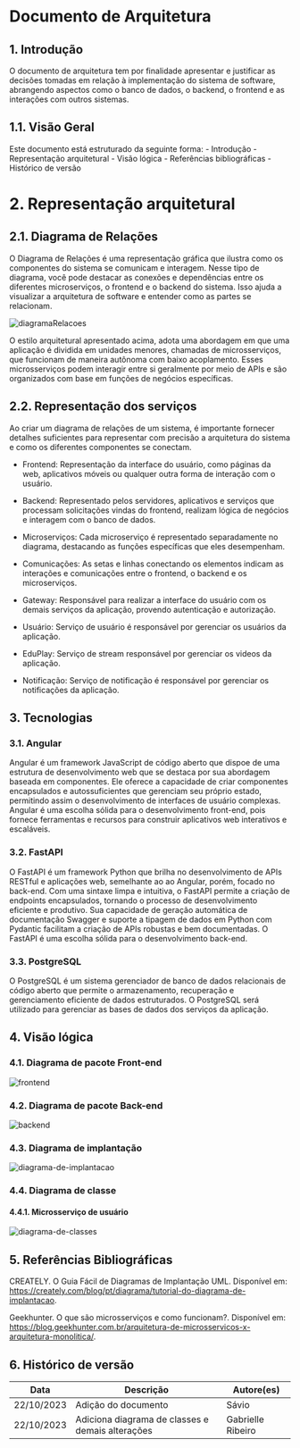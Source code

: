 # Documento de Arquitetura

## 1. Introdução

O documento de arquitetura tem por finalidade apresentar e justificar as decisões tomadas em relação à implementação do sistema de software, abrangendo aspectos como o banco de dados, o backend, o frontend e as interações com outros sistemas.

## 1.1. Visão Geral

Este documento está estruturado da seguinte forma: - Introdução - Representação arquitetural - Visão lógica - Referências bibliográficas - Histórico de versão

# 2. Representação arquitetural

## 2.1. Diagrama de Relações

O Diagrama de Relações é uma representação gráfica que ilustra como os componentes do sistema se comunicam e interagem. Nesse tipo de diagrama, você pode destacar as conexões e dependências entre os diferentes microserviços, o frontend e o backend do sistema. Isso ajuda a visualizar a arquitetura de software e entender como as partes se relacionam.

![diagramaRelacoes](/docs/arquitetura/Imagens/diagramaDeRelacao.jpg)

O estilo arquitetural apresentado acima, adota uma abordagem em que uma aplicação é dividida em unidades menores, chamadas de microsserviços, que funcionam de maneira autônoma com baixo acoplamento. Esses microsserviços podem interagir entre si geralmente por meio de APIs e são organizados com base em funções de negócios específicas.

## 2.2. Representação dos serviços

Ao criar um diagrama de relações de um sistema, é importante fornecer detalhes suficientes para representar com precisão a arquitetura do sistema e como os diferentes componentes se conectam.

-   Frontend: Representação da interface do usuário, como páginas da web, aplicativos móveis ou qualquer outra forma de interação com o usuário.

-   Backend: Representado pelos servidores, aplicativos e serviços que processam solicitações vindas do frontend, realizam lógica de negócios e interagem com o banco de dados.

-   Microserviços: Cada microserviço é representado separadamente no diagrama, destacando as funções específicas que eles desempenham.

-   Comunicações: As setas e linhas conectando os elementos indicam as interações e comunicações entre o frontend, o backend e os microserviços.

-   Gateway: Responsável para realizar a interface do usuário com os demais serviços da aplicação, provendo autenticação e autorização.

-   Usuário: Serviço de usuário é responsável por gerenciar os usuários da aplicação.

-   EduPlay: Serviço de stream responsável por gerenciar os videos da aplicação.

-   Notificação: Serviço de notificação é responsável por gerenciar os notificações da aplicação.

## 3. Tecnologias

### 3.1. Angular

Angular é um framework JavaScript de código aberto que dispoe de uma estrutura de desenvolvimento web que se destaca por sua abordagem baseada em componentes. Ele oferece a capacidade de criar componentes encapsulados e autossuficientes que gerenciam seu próprio estado, permitindo assim o desenvolvimento de interfaces de usuário complexas. Angular é uma escolha sólida para o desenvolvimento front-end, pois fornece ferramentas e recursos para construir aplicativos web interativos e escaláveis.

### 3.2. FastAPI

O FastAPI é um framework Python que brilha no desenvolvimento de APIs RESTful e aplicações web, semelhante ao ao Angular, porém, focado no back-end. Com uma sintaxe limpa e intuitiva, o FastAPI permite a criação de endpoints encapsulados, tornando o processo de desenvolvimento eficiente e produtivo. Sua capacidade de geração automática de documentação Swagger e suporte a tipagem de dados em Python com Pydantic facilitam a criação de APIs robustas e bem documentadas. O FastAPI é uma escolha sólida para o desenvolvimento back-end.

### 3.3. PostgreSQL

O PostgreSQL é um sistema gerenciador de banco de dados relacionais de código aberto que permite o armazenamento, recuperação e gerenciamento eficiente de dados estruturados. O PostgreSQL será utilizado para gerenciar as bases de dados dos serviços da aplicação.

## 4. Visão lógica

### 4.1. Diagrama de pacote Front-end

![frontend](./Imagens/FrontEnd%20pacote.png)

### 4.2. Diagrama de pacote Back-end

![backend](./Imagens/BackEnd.png)

### 4.3. Diagrama de implantação

![diagrama-de-implantacao](./Imagens/DiagramaImplantacao.png)

### 4.4. Diagrama de classe

#### 4.4.1. Microsserviço de usuário

![diagrama-de-classes](./Imagens/diagramaDeClasse-User.png)

## 5. Referências Bibliográficas

CREATELY. O Guia Fácil de Diagramas de Implantação UML. Disponível em: https://creately.com/blog/pt/diagrama/tutorial-do-diagrama-de-implantacao.

Geekhunter. O que são microsserviços e como funcionam?. Disponível em: https://blog.geekhunter.com.br/arquitetura-de-microsservicos-x-arquitetura-monolitica/.

## 6. Histórico de versão

| **Data**   | **Descrição**                                    | **Autore(es)**    |
| ---------- | ------------------------------------------------ | ----------------- |
| 22/10/2023 | Adição do documento                              | Sávio             |
| 22/10/2023 | Adiciona diagrama de classes e demais alterações | Gabrielle Ribeiro |
